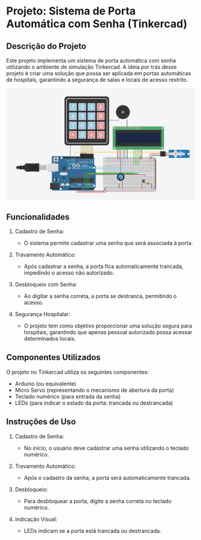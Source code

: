 Projeto: Sistema de Porta Automática com Senha (Tinkercad)
==========================================================

Descrição do Projeto
--------------------

Este projeto implementa um sistema de porta automática com senha utilizando o ambiente de simulação Tinkercad. A ideia por trás desse projeto é criar uma solução que possa ser aplicada em portas automáticas de hospitais, garantindo a segurança de salas e locais de acesso restrito.

![Foto do Projeto no Tinkercad](automatic-door.png)

Funcionalidades
---------------

1.  Cadastro de Senha:

    -   O sistema permite cadastrar uma senha que será associada à porta.
2.  Travamento Automático:

    -   Após cadastrar a senha, a porta fica automaticamente trancada, impedindo o acesso não autorizado.
3.  Desbloqueio com Senha:

    -   Ao digitar a senha correta, a porta se destranca, permitindo o acesso.
4.  Segurança Hospitalar:

    -   O projeto tem como objetivo proporcionar uma solução segura para hospitais, garantindo que apenas pessoal autorizado possa acessar determinados locais.

Componentes Utilizados
----------------------

O projeto no Tinkercad utiliza os seguintes componentes:

-   Arduino (ou equivalente)
-   Micro Servo (representando o mecanismo de abertura da porta)
-   Teclado numérico (para entrada da senha)
-   LEDs (para indicar o estado da porta: trancada ou destrancada)

Instruções de Uso
-----------------

1.  Cadastro de Senha:

    -   No início, o usuário deve cadastrar uma senha utilizando o teclado numérico.
2.  Travamento Automático:

    -   Após o cadastro da senha, a porta será automaticamente trancada.
3.  Desbloqueio:

    -   Para desbloquear a porta, digite a senha correta no teclado numérico.
4.  Indicação Visual:

    -   LEDs indicam se a porta está trancada ou destrancada.
